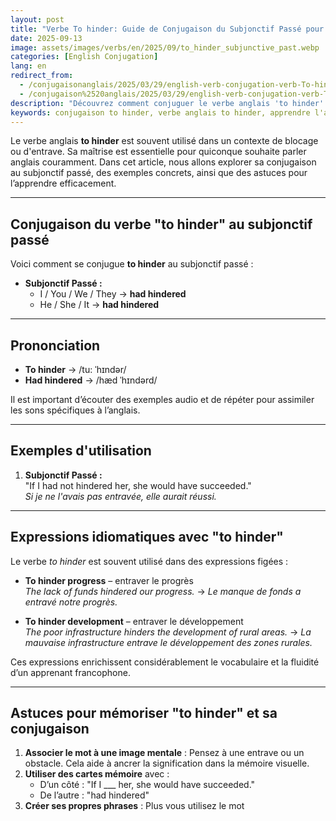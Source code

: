 ```yaml
---
layout: post 
title: "Verbe To hinder: Guide de Conjugaison du Subjonctif Passé pour les Débutants"
date: 2025-09-13
image: assets/images/verbs/en/2025/09/to_hinder_subjunctive_past.webp
categories: [English Conjugation]
lang: en 
redirect_from:
  - /conjugaisonanglais/2025/03/29/english-verb-conjugation-verb-To-hinder-subjunctive-past_-_alternative_form/
  - /conjugaison%2520anglais/2025/03/29/english-verb-conjugation-verb-To-hinder-subjunctive-past_-_alternative_form/
description: "Découvrez comment conjuguer le verbe anglais 'to hinder' au subjonctif passé. Ce guide complet en français est idéal pour les débutants qui souhaitent apprendre à utiliser 'to hinder' correctement avec des exemples, des expressions idiomatiques et des astuces pratiques."
keywords: conjugaison to hinder, verbe anglais to hinder, apprendre l'anglais, conjugaison anglaise pour débutants, expressions avec to hinder, grammaire anglaise, verbe irrégulier to hinder, conjuguer to hinder en anglais, to hinder past subjunctive, to hinder subjunctive perfect
---
```


Le verbe anglais **to hinder** est souvent utilisé dans un contexte de blocage ou d'entrave. Sa maîtrise est essentielle pour quiconque souhaite parler anglais couramment. Dans cet article, nous allons explorer sa conjugaison au subjonctif passé, des exemples concrets, ainsi que des astuces pour l’apprendre efficacement.


---

## Conjugaison du verbe "to hinder" au subjonctif passé

Voici comment se conjugue **to hinder** au subjonctif passé :

- **Subjonctif Passé :**
  - I / You / We / They → **had hindered**
  - He / She / It → **had hindered**

---

## Prononciation

- **To hinder** → /tu: ˈhɪndər/ 
- **Had hindered** → /hæd ˈhɪndərd/

Il est important d’écouter des exemples audio et de répéter pour assimiler les sons spécifiques à l’anglais.

---

## Exemples d'utilisation

1. **Subjonctif Passé :**  
   "If I had not hindered her, she would have succeeded."  
   _Si je ne l'avais pas entravée, elle aurait réussi._

---

## Expressions idiomatiques avec "to hinder"

Le verbe *to hinder* est souvent utilisé dans des expressions figées :

- **To hinder progress** – entraver le progrès  
  _The lack of funds hindered our progress._ → _Le manque de fonds a entravé notre progrès._

- **To hinder development** – entraver le développement  
  _The poor infrastructure hinders the development of rural areas._ → _La mauvaise infrastructure entrave le développement des zones rurales._

Ces expressions enrichissent considérablement le vocabulaire et la fluidité d’un apprenant francophone.

---

## Astuces pour mémoriser "to hinder" et sa conjugaison

1. **Associer le mot à une image mentale** : Pensez à une entrave ou un obstacle. Cela aide à ancrer la signification dans la mémoire visuelle.
2. **Utiliser des cartes mémoire** avec :  
   - D’un côté : "If I ___ her, she would have succeeded."  
   - De l’autre : "had hindered"
3. **Créer ses propres phrases** : Plus vous utilisez le mot